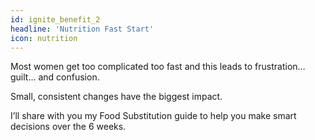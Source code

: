```yaml
---
id: ignite_benefit_2
headline: 'Nutrition Fast Start'
icon: nutrition
---
```


Most women get too complicated too fast and this leads to frustration… guilt… and confusion.

Small, consistent changes have the biggest impact.

I’ll share with you my Food Substitution guide to help you make smart decisions over the 6 weeks.
